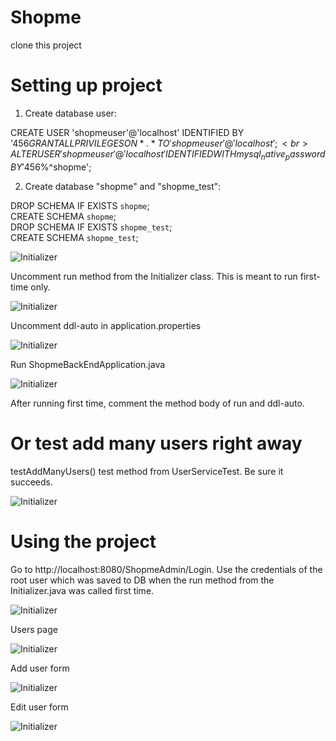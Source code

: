 # Shopme
clone this project

# Setting up project

1. Create database user:

CREATE USER 'shopmeuser'@'localhost' IDENTIFIED BY '456$%^shopme';<br>
GRANT ALL PRIVILEGES ON * . * TO 'shopmeuser'@'localhost';<br>
ALTER USER 'shopmeuser'@'localhost' IDENTIFIED WITH mysql_native_password BY '456$%^shopme';<br>

2. Create database "shopme" and "shopme_test":

DROP SCHEMA IF EXISTS `shopme`;<br>
CREATE SCHEMA `shopme`;<br>
DROP SCHEMA IF EXISTS `shopme_test`;<br>
CREATE SCHEMA `shopme_test`;<br>

![Initializer](https://raw.githubusercontent.com/raymond-tiongco/shopme/daryll-shopme/ShopmeWebParent/ShopmeBackEnd/guides/database.png)

Uncomment run method from the Initializer class. This is meant to run first-time only.

![Initializer](https://raw.githubusercontent.com/raymond-tiongco/shopme/daryll-shopme/ShopmeWebParent/ShopmeBackEnd/guides/initializer.png)

Uncomment ddl-auto in application.properties

![Initializer](https://raw.githubusercontent.com/raymond-tiongco/shopme/daryll-shopme/ShopmeWebParent/ShopmeBackEnd/guides/ddl-auto.png)

Run ShopmeBackEndApplication.java

![Initializer](https://raw.githubusercontent.com/raymond-tiongco/shopme/daryll-shopme/ShopmeWebParent/ShopmeBackEnd/guides/console.png)

After running first time, comment the method body of run and ddl-auto.

# Or test add many users right away

testAddManyUsers() test method from UserServiceTest. Be sure it succeeds.

![Initializer](https://raw.githubusercontent.com/raymond-tiongco/shopme/daryll-shopme/ShopmeWebParent/ShopmeBackEnd/guides/testaddrolesthenusers.png)

# Using the project

Go to http://localhost:8080/ShopmeAdmin/Login. Use the credentials of the root user which was saved to DB 
when the run method from the Initializer.java was called first time.

![Initializer](https://raw.githubusercontent.com/raymond-tiongco/shopme/daryll-shopme/ShopmeWebParent/ShopmeBackEnd/guides/login.png)

Users page

![Initializer](https://raw.githubusercontent.com/raymond-tiongco/shopme/daryll-shopme/ShopmeWebParent/ShopmeBackEnd/guides/users.png)

Add user form

![Initializer](https://raw.githubusercontent.com/raymond-tiongco/shopme/daryll-shopme/ShopmeWebParent/ShopmeBackEnd/guides/create-users.png)

Edit user form

![Initializer](https://raw.githubusercontent.com/raymond-tiongco/shopme/daryll-shopme/ShopmeWebParent/ShopmeBackEnd/guides/edit-user.png)

